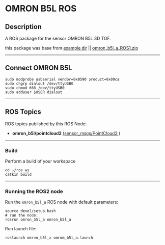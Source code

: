 # OMRON B5L ROS
## Description
A ROS package for the sensor OMRON B5L 3D TOF.

this package was base from [example dir](example) || [omron_b5l_a_ROS1.zip](example/omron_b5l_a_ROS1.zip)

---
## Connect OMRON B5L

    sudo modprobe usbserial vendor=0x0590 product=0x00ca
    sudo chgrp dialout /dev/ttyUSB0
    sudo chmod 666 /dev/ttyUSB0
    sudo adduser $USER dialout

---
## ROS Topics
ROS topics published by this ROS Node:
- **omron_b5l/pointcloud2** [(sensor_msgs/PointCloud2 )](https://docs.ros.org/en/api/sensor_msgs/html/msg/PointCloud2.html)
    
---
### Build
Perform a build of your workspace

    cd ~/ros_ws
    catkin build

---
### Running the ROS2 node
Run the `omron_b5l_a` ROS node with default parameters:
    
    source devel/setup.bash
    # run the node:
    rosrun omron_b5l_a omron_b5l_a

Run launch file:

    roslaunch omron_b5l_a omrom_b5l_a.launch